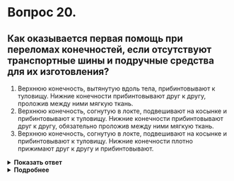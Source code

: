 # Вопрос 20.

## Как оказывается первая помощь при переломах конечностей, если отсутствуют транспортные шины и подручные средства для их изготовления?

1. Верхнюю конечность, вытянутую вдоль тела, прибинтовывают к туловищу. Нижние конечности прибинтовывают друг к другу, проложив между ними мягкую ткань.
2. Верхнюю конечность, согнутую в локте, подвешивают на косынке и прибинтовывают к туловищу. Нижние конечности прибинтовывают друг к другу, обязательно проложив между ними мягкую ткань.
3. Верхнюю конечность, согнутую в локте, подвешивают на косынке и прибинтовывают к туловищу. Нижние конечности плотно прижимают друг к другу и прибинтовывают.

<details>
<summary><b>Показать ответ</b></summary>
Правильный ответ: 2
</details>
<details>
<summary><b>Подробнее</b></summary>
В такой ситуации - верхнюю конечность, согнутую в локте, подвешивают на косынке и прибинтовывают к туловищу. Нижние конечности прибинтовывают друг к другу, обязательно проложив между ними мягкую ткань. 
Особенность действий - обязательно проложить между конечностями мягкую ткань.
</details>